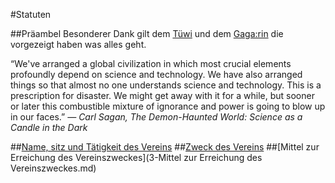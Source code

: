 #Statuten

##Präambel
Besonderer Dank gilt dem [Tüwi](http://tuewi.action.at/) und dem [Gaga:rin](https://cafegagarin.at/) die vorgezeigt haben was alles geht.

“We've arranged a global civilization in which most crucial elements profoundly depend on science and technology. We have also arranged things so that almost no one understands science and technology. This is a prescription for disaster. We might get away with it for a while, but sooner or later this combustible mixture of ignorance and power is going to blow up in our faces.”
*― Carl Sagan, The Demon-Haunted World: Science as a Candle in the Dark*

##[Name, sitz und Tätigkeit des Vereins](1-Name_Sitz_und_Tätigkeitsbereich.md)
##[Zweck des Vereins](2-Zweck.md)
##[Mittel zur Erreichung des Vereinszweckes](3-Mittel zur Erreichung des Vereinszweckes.md)
